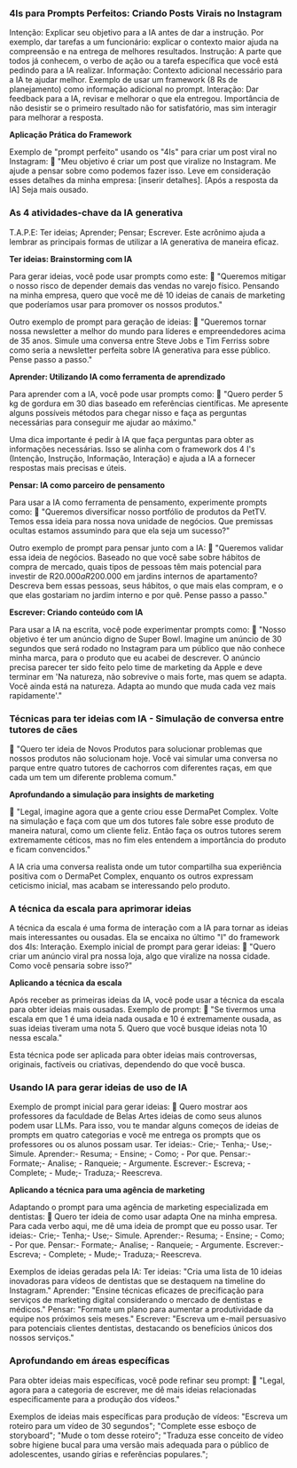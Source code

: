 ### 4Is para Prompts Perfeitos: Criando Posts Virais no Instagram

Intenção: Explicar seu objetivo para a IA antes de dar a instrução. Por exemplo, dar tarefas a um funcionário: explicar o contexto maior ajuda na compreensão e na entrega de melhores resultados.
Instrução: A parte que todos já conhecem, o verbo de ação ou a tarefa específica que você está pedindo para a IA realizar.
Informação: Contexto adicional necessário para a IA te ajudar melhor. Exemplo de usar um framework (8 Rs de planejamento) como informação adicional no prompt.
Interação: Dar feedback para a IA, revisar e melhorar o que ela entregou. Importância de não desistir se o primeiro resultado não for satisfatório, mas sim interagir para melhorar a resposta.

**Aplicação Prática do Framework**

Exemplo de "prompt perfeito" usando os "4Is" para criar um post viral no Instagram:
🤖 "Meu objetivo é criar um post que viralize no Instagram. Me ajude a pensar sobre como podemos fazer isso. Leve em consideração esses detalhes da minha empresa: [inserir detalhes]. [Após a resposta da IA] Seja mais ousado.


### As 4 atividades-chave da IA generativa
T.A.P.E: 
Ter ideias;
Aprender;
Pensar;
Escrever. 
Este acrônimo ajuda a lembrar as principais formas de utilizar a IA generativa de maneira eficaz.

**Ter ideias: Brainstorming com IA**

Para gerar ideias, você pode usar prompts como este:
 🤖 "Queremos mitigar o nosso risco de depender demais das vendas no varejo físico. Pensando na minha empresa, quero que você me dê 10 
ideias de canais de marketing que poderíamos usar para promover os nossos produtos."

Outro exemplo de prompt para geração de ideias: 
🤖 "Queremos tornar nossa newsletter a melhor do mundo para líderes e empreendedores acima de 35 anos. Simule uma conversa entre Steve Jobs 
e Tim Ferriss sobre como seria a newsletter perfeita sobre IA generativa para esse público. Pense passo a passo."

**Aprender: Utilizando IA como ferramenta de aprendizado**

Para aprender com a IA, você pode usar prompts como:
🤖 "Quero perder 5 kg de gordura em 30 dias baseado em referências científicas. Me apresente alguns possíveis métodos para chegar nisso e 
faça as perguntas necessárias para conseguir me ajudar ao máximo."

Uma dica importante é pedir à IA que faça perguntas para obter as informações necessárias. Isso se alinha com o framework dos 4 I's 
(Intenção, Instrução, Informação, Interação) e ajuda a IA a fornecer respostas mais precisas e úteis.

**Pensar: IA como parceiro de pensamento**

Para usar a IA como ferramenta de pensamento, experimente prompts como:
🤖 "Queremos diversificar nosso portfólio de produtos da PetTV. Temos essa ideia para nossa nova unidade de negócios. Que premissas ocultas
estamos assumindo para que ela seja um sucesso?"

Outro exemplo de prompt para pensar junto com a IA:
🤖 "Queremos validar essa ideia de negócios. Baseado no que você sabe sobre hábitos de compra de mercado, quais tipos de pessoas têm mais 
potencial para investir de R$20.000 a R$200.000 em jardins internos de apartamento? Descreva bem essas pessoas, seus hábitos, o que mais 
elas compram, e o que elas gostariam no jardim interno e por quê. Pense passo a passo."

**Escrever: Criando conteúdo com IA**

Para usar a IA na escrita, você pode experimentar prompts como:
🤖 "Nosso objetivo é ter um anúncio digno de Super Bowl. Imagine um anúncio de 30 segundos que será rodado no Instagram para um público 
que não conhece minha marca, para o produto que eu acabei de descrever. O anúncio precisa parecer ter sido feito pelo time de marketing da
Apple e deve terminar em 'Na natureza, não sobrevive o mais forte, mas quem se adapta. Você ainda está na natureza. Adapta ao mundo que 
muda cada vez mais rapidamente'."


### Técnicas para ter ideias com IA - Simulação de conversa entre tutores de cães

🤖 "Quero ter ideia de Novos Produtos para solucionar problemas que nossos produtos não solucionam hoje. Você vai simular uma conversa no 
parque entre quatro tutores de cachorros com diferentes raças, em que cada um tem um diferente problema comum."

**Aprofundando a simulação para insights de marketing**

🤖 "Legal, imagine agora que a gente criou esse DermaPet Complex. Volte na simulação e faça com que um dos tutores fale sobre esse produto
de maneira natural, como um cliente feliz. Então faça os outros tutores serem extremamente céticos, mas no fim eles entendem a importância 
do produto e ficam convencidos."

A IA cria uma conversa realista onde um tutor compartilha sua experiência positiva com o DermaPet Complex, enquanto os outros expressam 
ceticismo inicial, mas acabam se interessando pelo produto.


### A técnica da escala para aprimorar ideias

A técnica da escala é uma forma de interação com a IA para tornar as ideias mais interessantes ou ousadas. Ela se encaixa no último "I" do 
framework dos 4Is: Interação. Exemplo inicial de prompt para gerar ideias: 
🤖 "Quero criar um anúncio viral pra nossa loja, algo que viralize na nossa cidade. Como você pensaria sobre isso?"


**Aplicando a técnica da escala**

Após receber as primeiras ideias da IA, você pode usar a técnica da escala para obter ideias mais ousadas. Exemplo de prompt: 
🤖 "Se tivermos uma escala em que 1 é uma ideia nada ousada e 10 é extremamente ousada, as suas ideias tiveram uma nota 5. Quero que você 
busque ideias nota 10 nessa escala."

Esta técnica pode ser aplicada para obter ideias mais controversas, originais, factíveis ou criativas, dependendo do que você busca.


### Usando IA para gerar ideias de uso de IA

Exemplo de prompt inicial para gerar ideias: 
🤖 Quero mostrar aos professores da faculdade de Belas Artes ideias de como seus alunos podem usar LLMs. Para isso, vou te mandar alguns 
começos de ideias de prompts em quatro categorias e você me entrega os prompts que os professores ou os alunos possam usar.
Ter ideias:- Crie;- Tenha;- Use;- Simule.
Aprender:- Resuma; - Ensine; - Como; - Por que. 
Pensar:- Formate;- Analise; - Ranqueie; - Argumente. 
Escrever:- Escreva; - Complete; - Mude;- Traduza;- Reescreva. 


**Aplicando a técnica para uma agência de marketing**

Adaptando o prompt para uma agência de marketing especializada em dentistas: 
🤖 Quero ter ideia de como usar adapta One na minha empresa. Para cada verbo aqui, me dê uma ideia de prompt que eu posso usar.
Ter ideias:- Crie;- Tenha;- Use;- Simule.
Aprender:- Resuma; - Ensine; - Como; - Por que. 
Pensar:- Formate;- Analise; - Ranqueie; - Argumente. 
Escrever:- Escreva; - Complete; - Mude;- Traduza;- Reescreva. 

Exemplos de ideias geradas pela IA:
Ter ideias: "Cria uma lista de 10 ideias inovadoras para vídeos de dentistas que se destaquem na timeline do Instagram."
Aprender: "Ensine técnicas eficazes de precificação para serviços de marketing digital considerando o mercado de dentistas e médicos."
Pensar: "Formate um plano para aumentar a produtividade da equipe nos próximos seis meses."
Escrever: "Escreva um e-mail persuasivo para potenciais clientes dentistas, destacando os benefícios únicos dos nossos serviços."


### Aprofundando em áreas específicas

Para obter ideias mais específicas, você pode refinar seu prompt: 
🤖 "Legal, agora para a categoria de escrever, me dê mais ideias relacionadas especificamente para a produção dos vídeos."

Exemplos de ideias mais específicas para produção de vídeos:
"Escreva um roteiro para um vídeo de 30 segundos";
"Complete esse esboço de storyboard";
"Mude o tom desse roteiro";
"Traduza esse conceito de vídeo sobre higiene bucal para uma versão mais adequada para o público de adolescentes, usando gírias e 
referências populares.";




